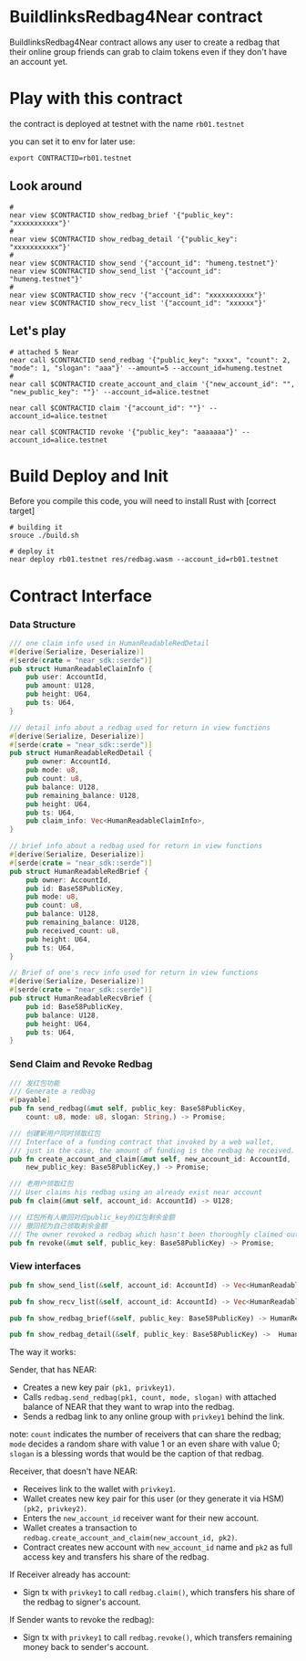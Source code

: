# BuildlinksRedbag4Near contract

BuildlinksRedbag4Near contract allows any user to create a redbag that their online group friends can grab to claim tokens even if they don't have an account yet.



Play with this contract
========================
the contract is deployed at testnet with the name `rb01.testnet`

you can set it to env for later use:
```shell
export CONTRACTID=rb01.testnet
```

## Look around
```shell
# 
near view $CONTRACTID show_redbag_brief '{"public_key": "xxxxxxxxxxx"}'
# 
near view $CONTRACTID show_redbag_detail '{"public_key": "xxxxxxxxxxx"}'
# 
near view $CONTRACTID show_send '{"account_id": "humeng.testnet"}'
near view $CONTRACTID show_send_list '{"account_id": "humeng.testnet"}'
# 
near view $CONTRACTID show_recv '{"account_id": "xxxxxxxxxxx"}'
near view $CONTRACTID show_recv_list '{"account_id": "xxxxxx"}'
```
## Let's play
```shell
# attached 5 Near
near call $CONTRACTID send_redbag '{"public_key": "xxxx", "count": 2, "mode": 1, "slogan": "aaa"}' --amount=5 --account_id=humeng.testnet
# 
near call $CONTRACTID create_account_and_claim '{"new_account_id": "", "new_public_key": ""}' --account_id=alice.testnet

near call $CONTRACTID claim '{"account_id": ""}' --account_id=alice.testnet

near call $CONTRACTID revoke '{"public_key": "aaaaaaa"}' --account_id=alice.testnet
```

Build Deploy and Init
======================

Before you compile this code, you will need to install Rust with [correct target]


```shell
# building it
srouce ./build.sh
```

```shell
# deploy it
near deploy rb01.testnet res/redbag.wasm --account_id=rb01.testnet
```


Contract Interface
==================

### Data Structure
```rust
/// one claim info used in HumanReadableRedDetail
#[derive(Serialize, Deserialize)]
#[serde(crate = "near_sdk::serde")]
pub struct HumanReadableClaimInfo {
    pub user: AccountId,
    pub amount: U128,
    pub height: U64,
    pub ts: U64,
}

/// detail info about a redbag used for return in view functions 
#[derive(Serialize, Deserialize)]
#[serde(crate = "near_sdk::serde")]
pub struct HumanReadableRedDetail {
    pub owner: AccountId,
    pub mode: u8,
    pub count: u8,
    pub balance: U128,
    pub remaining_balance: U128,
    pub height: U64,
    pub ts: U64,
    pub claim_info: Vec<HumanReadableClaimInfo>,
}

// brief info about a redbag used for return in view functions
#[derive(Serialize, Deserialize)]
#[serde(crate = "near_sdk::serde")]
pub struct HumanReadableRedBrief {
    pub owner: AccountId,
    pub id: Base58PublicKey,
    pub mode: u8,
    pub count: u8,
    pub balance: U128,
    pub remaining_balance: U128,
    pub received_count: u8,
    pub height: U64,
    pub ts: U64,
}

// Brief of one's recv info used for return in view functions
#[derive(Serialize, Deserialize)]
#[serde(crate = "near_sdk::serde")]
pub struct HumanReadableRecvBrief {
    pub id: Base58PublicKey,
    pub balance: U128,
    pub height: U64,
    pub ts: U64,
}
```

### Send Claim and Revoke Redbag
```rust
/// 发红包功能
/// Generate a redbag
#[payable]
pub fn send_redbag(&mut self, public_key: Base58PublicKey,
    count: u8, mode: u8, slogan: String,) -> Promise;

/// 创建新用户同时领取红包
/// Interface of a funding contract that invoked by a web wallet,
/// just in the case, the amount of funding is the redbag he received.
pub fn create_account_and_claim(&mut self, new_account_id: AccountId,
    new_public_key: Base58PublicKey,) -> Promise;

/// 老用户领取红包
/// User claims his redbag using an already exist near account
pub fn claim(&mut self, account_id: AccountId) -> U128;

/// 红包所有人撤回对应public_key的红包剩余金额
/// 撤回视为自己领取剩余金额
/// The owner revoked a redbag which hasn't been thoroughly claimed out.
pub fn revoke(&mut self, public_key: Base58PublicKey) -> Promise;
```

### View interfaces
```rust
pub fn show_send_list(&self, account_id: AccountId) -> Vec<HumanReadableRedBrief>;

pub fn show_recv_list(&self, account_id: AccountId) -> Vec<HumanReadableRecvBrief>;

pub fn show_redbag_brief(&self, public_key: Base58PublicKey) -> HumanReadableRedBrief;

pub fn show_redbag_detail(&self, public_key: Base58PublicKey) ->  HumanReadableRedDetail;
```


The way it works:

Sender, that has NEAR:
- Creates a new key pair `(pk1, privkey1)`.
- Calls `redbag.send_redbag(pk1, count, mode, slogan)` with attached balance of NEAR that they want to wrap into the redbag.
- Sends a redbag link to any online group with `privkey1` behind the link.

note: `count` indicates the number of receivers that can share the redbag; `mode` decides a random share with value 1 or an even share with value 0; `slogan` is a blessing words that would be the caption of that redbag.

Receiver, that doesn't have NEAR:
- Receives link to the wallet with `privkey1`.
- Wallet creates new key pair for this user (or they generate it via HSM) `(pk2, privkey2)`.
- Enters the `new_account_id` receiver want for their new account.
- Wallet creates a transaction to `redbag.create_account_and_claim(new_account_id, pk2)`.
- Contract creates new account with `new_account_id` name and `pk2` as full access key and transfers his share of the redbag.

If Receiver already has account:
- Sign tx with `privkey1` to call `redbag.claim()`, which transfers his share of the redbag to signer's account.

If Sender wants to revoke the redbag):
- Sign tx with `privkey1` to call `redbag.revoke()`, which transfers remaining money back to sender's account.

